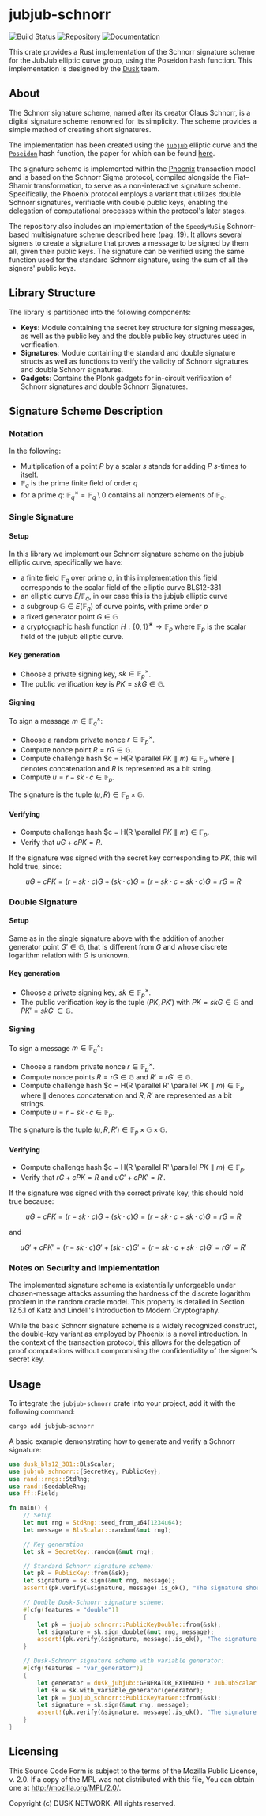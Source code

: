 # jubjub-schnorr
![Build Status](https://github.com/dusk-network/jubjub-schnorr/workflows/Continuous%20integration/badge.svg)
[![Repository](https://img.shields.io/badge/github-schnorr-blueviolet?logo=github)](https://github.com/dusk-network/jubjub-schnorr)
[![Documentation](https://img.shields.io/badge/docs-schnorr-blue?logo=rust)](https://docs.rs/jubjub-schnorr/)

This crate provides a Rust implementation of the Schnorr signature scheme for the JubJub elliptic curve group, using the Poseidon hash function. This implementation is designed by the [Dusk](https://dusk.network) team.

## About
The Schnorr signature scheme, named after its creator Claus Schnorr, is a digital signature scheme renowned for its simplicity. The scheme provides a simple method of creating short signatures. 

The implementation has been created using the [`jubjub`](https://github.com/dusk-network/jubjub) elliptic curve and the [`Poseidon`](https://github.com/dusk-network/Poseidon252) hash function, the paper for which can be found [here](https://eprint.iacr.org/2019/458.pdf).

The signature scheme is implemented within the [Phoenix](https://github.com/dusk-network/phoenix-core/blob/master/docs/protocol-description.pdf) transaction model and is based on the Schnorr Sigma protocol, compiled alongside the Fiat–Shamir transformation, to serve as a non-interactive signature scheme. Specifically, the Phoenix protocol employs a variant that utilizes double Schnorr signatures, verifiable with double public keys, enabling the delegation of computational processes within the protocol's later stages.

The repository also includes an implementation of the `SpeedyMuSig` Schnorr-based multisignature scheme described [here](https://eprint.iacr.org/2021/1375.pdf) (pag. 19). It allows several signers to create a signature that proves a message to be signed by them all, given their public keys. The signature can be verified using the same function used for the standard Schnorr signature, using the sum of all the signers' public keys.

## Library Structure
The library is partitioned into the following components:

- **Keys**: Module containing the secret key structure for signing messages, as well as the public key and the double public key structures used in verification.
- **Signatures**: Module containing the standard and double signature structs as well as functions to verify the validity of Schnorr signatures and double Schnorr signatures.
- **Gadgets**: Contains the Plonk gadgets for in-circuit verification of Schnorr signatures and double Schnorr Signatures.

## Signature Scheme Description

### Notation

In the following:
- Multiplication of a point $P$ by a scalar $s$ stands for adding $P$ $s$-times to itself.
- $\mathbb{F}_q$ is the prime finite field of order $q$
- for a prime $q$: $\mathbb{F}_q^× =  \mathbb{F}_q \setminus 0$ contains all nonzero elements of $\mathbb{F}_q$.

### Single Signature

#### Setup

In this library we implement our Schnorr signature scheme on the jubjub elliptic curve, specifically we have:
- a finite field $\mathbb{F}_q$ over prime $q$, in this implementation this field corresponds to the scalar field of the elliptic curve BLS12-381
- an elliptic curve $E / \mathbb{F}_q$, in our case this is the jubjub elliptic curve
- a subgroup $\mathbb{G} \in E(\mathbb{F}_q)$ of curve points, with prime order $p$
- a fixed generator point $G \in \mathbb{G}$
- a cryptographic hash function $H : \{0 , 1\}^∗ \rightarrow \mathbb{F}_p$ where $\mathbb{F}_p$ is the scalar field of the jubjub elliptic curve.

#### Key generation

- Choose a private signing key, $sk \in \mathbb{F}_p^×$.
- The public verification key is $PK = skG \in \mathbb{G}$.

#### Signing

To sign a message $m \in \mathbb{F}_q^×$:

- Choose a random private nonce $r \in \mathbb{F}_p^×$.
- Compute nonce point $R = rG \in \mathbb{G}$.
- Compute challenge hash $c = H(R \parallel $PK \parallel m) \in \mathbb{F}_p$ where $\parallel$ denotes concatenation and $R$ is represented as a bit string.
- Compute $u = r − sk \cdot c \in \mathbb{F}_p$.

The signature is the tuple $(u, R) \in \mathbb{F}_p \times \mathbb{G}$.

#### Verifying

- Compute challenge hash $c = H(R \parallel $PK \parallel m) \in \mathbb{F}_p$.
- Verify that $uG + cPK = R$.

If the signature was signed with the secret key corresponding to $PK$, this will hold true, since:

$$
uG + cPK = (r - sk\cdot c)G + (sk\cdot c)G = (r - sk\cdot c + sk\cdot c)G = rG = R
$$

### Double Signature

#### Setup

Same as in the single signature above with the addition of another generator point $G' \in \mathbb{G}$, that is different from $G$ and whose discrete logarithm relation with $G$ is unknown.

#### Key generation

- Choose a private signing key, $sk \in \mathbb{F}_p^×$.
- The public verification key is the tuple $(PK, PK')$ with $PK = skG \in \mathbb{G}$ and $PK' = skG' \in \mathbb{G}$.

#### Signing

To sign a message $m \in \mathbb{F}_q^×$:

- Choose a random private nonce $r \in \mathbb{F}_p^×$.
- Compute nonce points $R = rG \in \mathbb{G}$ and $R' = rG' \in \mathbb{G}$.
- Compute challenge hash $c = H(R \parallel R' \parallel $PK \parallel m) \in \mathbb{F}_p$ where $\parallel$ denotes concatenation and $R, R'$ are represented as a bit strings.
- Compute $u = r − sk \cdot c \in \mathbb{F}_p$.

The signature is the tuple $(u, R, R') \in \mathbb{F}_p \times \mathbb{G} \times \mathbb{G}$.

#### Verifying

- Compute challenge hash $c = H(R \parallel R' \parallel $PK \parallel m) \in \mathbb{F}_p$.
- Verify that $rG + cPK = R$ and $uG' + cPK' = R'$.

If the signature was signed with the correct private key, this should hold true because:

$$
uG + cPK = (r - sk\cdot c)G + (sk\cdot c)G = (r - sk\cdot c + sk\cdot c)G = rG = R
$$

and

$$
uG' + cPK' = (r - sk\cdot c)G' + (sk\cdot c)G' = (r - sk\cdot c + sk\cdot c)G' = rG' = R'
$$


### Notes on Security and Implementation

The implemented signature scheme is existentially unforgeable under chosen-message attacks assuming the hardness of the discrete logarithm problem in the random oracle model. This property is detailed in Section 12.5.1 of Katz and Lindell's Introduction to Modern Cryptography.

While the basic Schnorr signature scheme is a widely recognized construct, the double-key variant as employed by Phoenix is a novel introduction. In the context of the transaction protocol, this allows for the delegation of proof computations without compromising the confidentiality of the signer's secret key.

## Usage
To integrate the `jubjub-schnorr` crate into your project, add it with the following command:
```bash
cargo add jubjub-schnorr
```

A basic example demonstrating how to generate and verify a Schnorr signature:
```rust
use dusk_bls12_381::BlsScalar;
use jubjub_schnorr::{SecretKey, PublicKey};
use rand::rngs::StdRng;
use rand::SeedableRng;
use ff::Field;

fn main() {
    // Setup
    let mut rng = StdRng::seed_from_u64(1234u64);
    let message = BlsScalar::random(&mut rng);

    // Key generation
    let sk = SecretKey::random(&mut rng);

    // Standard Schnorr signature scheme:
    let pk = PublicKey::from(&sk);
    let signature = sk.sign(&mut rng, message);
    assert!(pk.verify(&signature, message).is_ok(), "The signature should be valid.");

    // Double Dusk-Schnorr signature scheme:
    #[cfg(features = "double")]
    {
        let pk = jubjub_schnorr::PublicKeyDouble::from(&sk);
        let signature = sk.sign_double(&mut rng, message);
        assert!(pk.verify(&signature, message).is_ok(), "The signature should be valid.");
    }

    // Dusk-Schnorr signature scheme with variable generator:
    #[cfg(features = "var_generator")]
    {
        let generator = dusk_jubjub::GENERATOR_EXTENDED * JubJubScalar::from(42u64);
        let sk = sk.with_variable_generator(generator);
        let pk = jubjub_schnorr::PublicKeyVarGen::from(&sk);
        let signature = sk.sign(&mut rng, message);
        assert!(pk.verify(&signature, message).is_ok(), "The signature should be valid.");
    }
}
```

## Licensing
This Source Code Form is subject to the terms of the Mozilla Public
License, v. 2.0. If a copy of the MPL was not distributed with this
file, You can obtain one at http://mozilla.org/MPL/2.0/.

Copyright (c) DUSK NETWORK. All rights reserved.
